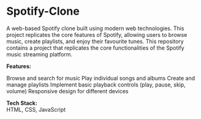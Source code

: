 # Spotify-Clone
A web-based Spotify clone built using modern web technologies. This project replicates the core features of Spotify, allowing users to browse music, create playlists, and enjoy their favourite tunes.
This repository contains a project that replicates the core functionalities of the Spotify music streaming platform.

**Features:** <br>

Browse and search for music
Play individual songs and albums
Create and manage playlists
Implement basic playback controls (play, pause, skip, volume)
Responsive design for different devices

**Tech Stack:** <br>
HTML, CSS, JavaScript

